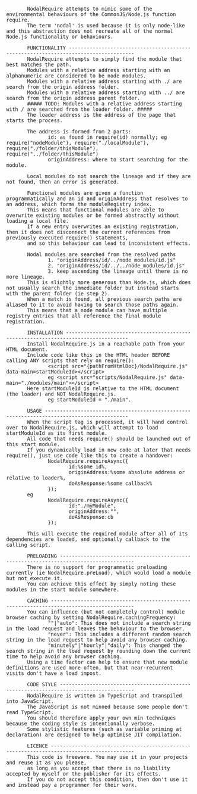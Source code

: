 <!DOCTYPE html>
<html>
<head>
<meta content="text/html; charset=utf-8" http-equiv="Content-Type">
<title>Untitled 1</title>
<style type="text/css">
 p	{
	margin-bottom:.0001pt;
	font-size:10.0pt;
	font-family:monospace;
	margin-left:0cm;
	margin-right:0cm;
	margin-top:0cm;
}
</style>
</head>
<body>
<p><span>&nbsp;&nbsp;&nbsp;&nbsp;&nbsp;&nbsp; NodalRequire attempts to mimic some of the environmental behaviours of the CommonJS/Node.js function require.<o:p></o:p></span></p>
<p><span>&nbsp;&nbsp;&nbsp;&nbsp;&nbsp;&nbsp; The term 'nodal' is used because it is only node-like and this abstraction does not recreate all of the normal Node.js functionality or behaviours.<o:p></o:p></span></p>
<p><span><o:p>&nbsp;</o:p></span></p>
<p><span>&nbsp;&nbsp;&nbsp;&nbsp;&nbsp;&nbsp; FUNCTIONALITY ------------------------------------------------------------------------------------<o:p></o:p></span></p>
<p><span>&nbsp;&nbsp;&nbsp;&nbsp;&nbsp;&nbsp; NodalRequire attempts to simply find the module that best matches the path.<o:p></o:p></span></p>
<p><span>&nbsp;&nbsp;&nbsp;&nbsp;&nbsp;&nbsp; Modules with a relative address starting with an alphanumeric are considered to be node modules.<o:p></o:p></span></p>
<p><span>&nbsp;&nbsp;&nbsp;&nbsp;&nbsp;&nbsp; Modules with a relative address starting with ./ are search from the origin address folder.<o:p></o:p></span></p>
<p><span>&nbsp;&nbsp;&nbsp;&nbsp;&nbsp;&nbsp; Modules with a relative address starting with ../ are search from the origin address parent folder.<o:p></o:p></span></p>
<p><span>&nbsp;&nbsp;&nbsp;&nbsp;&nbsp;&nbsp; ##### TODO: Modules with a relative address starting with / are searched from the loader folder. #####<o:p></o:p></span></p>
<p><span>&nbsp;&nbsp;&nbsp;&nbsp;&nbsp;&nbsp; The loader address is the address of the page that starts the process.<o:p></o:p></span></p>
<p><span><o:p>&nbsp;</o:p></span></p>
<p><span>&nbsp;&nbsp;&nbsp;&nbsp;&nbsp;&nbsp; The address is formed from 2 parts: <o:p></o:p></span></p>
<p><span>&nbsp;&nbsp;&nbsp;&nbsp;&nbsp;&nbsp;&nbsp;&nbsp;&nbsp;&nbsp;&nbsp;&nbsp;&nbsp; id: as found in require(id) normally; eg require("nodeModule"), require("./localModule"), require("./folder/thisModule"), require("../folder/thisModule")<o:p></o:p></span></p>
<p><span>&nbsp;&nbsp;&nbsp;&nbsp;&nbsp;&nbsp;&nbsp;&nbsp;&nbsp;&nbsp;&nbsp;&nbsp;&nbsp; originAddress: where to start searching for the module.<o:p></o:p></span></p>
<p><span><o:p>&nbsp;</o:p></span></p>
<p><span>&nbsp;&nbsp;&nbsp;&nbsp;&nbsp;&nbsp; Local modules do not search the lineage and if they are not found, then an error is generated.<o:p></o:p></span></p>
<p><span><o:p>&nbsp;</o:p></span></p>
<p><span>&nbsp;&nbsp;&nbsp;&nbsp;&nbsp;&nbsp; Functional modules are given a function programmatically and an id and originAddress that resolves to an address, which forms the moduleRegistry index.<o:p></o:p></span></p>
<p><span>&nbsp;&nbsp;&nbsp;&nbsp;&nbsp;&nbsp; This means that functional modules are able to overwrite existing modules or be formed abstractly without loading a local file.<o:p></o:p></span></p>
<p><span>&nbsp;&nbsp;&nbsp;&nbsp;&nbsp;&nbsp; If a new entry overwrites an existing registration, then it does not disconnect the current references from previously executed require() statements,<o:p></o:p></span></p>
<p><span>&nbsp;&nbsp;&nbsp;&nbsp;&nbsp;&nbsp; and so this behaviour can lead to inconsistent effects.<o:p></o:p></span></p>
<p><span><o:p>&nbsp;</o:p></span></p>
<p><span>&nbsp;&nbsp;&nbsp;&nbsp;&nbsp;&nbsp; Nodal modules are searched from the resolved paths <o:p></o:p></span></p>
<p><span>&nbsp;&nbsp;&nbsp;&nbsp;&nbsp;&nbsp;&nbsp;&nbsp;&nbsp;&nbsp;&nbsp;&nbsp;&nbsp; 1. "originAddress/id/../node_modules/id.js"<o:p></o:p></span></p>
<p><span>&nbsp;&nbsp;&nbsp;&nbsp;&nbsp;&nbsp;&nbsp;&nbsp;&nbsp;&nbsp;&nbsp;&nbsp;&nbsp; 2. "originAddress/id/../../node_modules/id.js"<o:p></o:p></span></p>
<p><span>&nbsp;&nbsp;&nbsp;&nbsp;&nbsp;&nbsp;&nbsp;&nbsp;&nbsp;&nbsp;&nbsp;&nbsp;&nbsp; 3. keep ascending the lineage until there is no more lineage.<o:p></o:p></span></p>
<p><span>&nbsp;&nbsp;&nbsp;&nbsp;&nbsp;&nbsp; This is slightly more generous than Node.js, which does not usually search the immediate folder but instead starts with the parent folder (ie step 2).<o:p></o:p></span></p>
<p><span>&nbsp;&nbsp;&nbsp;&nbsp;&nbsp;&nbsp; When a match is found, all previous search paths are aliased to it to avoid having to search those paths again.<o:p></o:p></span></p>
<p><span>&nbsp;&nbsp;&nbsp;&nbsp;&nbsp;&nbsp; This means that a node module can have multiple registry entries that all reference the final module registration.<o:p></o:p></span></p>
<p><span><o:p>&nbsp;</o:p></span></p>
<p><span>&nbsp;&nbsp;&nbsp;&nbsp;&nbsp;&nbsp; INSTALLATION -----------------------------------------------------------------------------------<o:p></o:p></span></p>
<p><span>&nbsp;&nbsp;&nbsp;&nbsp;&nbsp;&nbsp; Install NodalRequire.js in a reachable path from your HTML document.<o:p></o:p></span></p>
<p><span>&nbsp;&nbsp;&nbsp;&nbsp;&nbsp;&nbsp; Include code like this in the HTML header BEFORE calling ANY scripts that rely on require(): <o:p></o:p></span></p>
<p><span>&nbsp;&nbsp;&nbsp;&nbsp;&nbsp;&nbsp;&nbsp;&nbsp;&nbsp;&nbsp;&nbsp;&nbsp;&nbsp; &lt;script src="{pathFromHtmlDoc}/NodalRequire.js" data-main=startModuleId&gt;&lt;/script&gt;<o:p></o:p></span></p>
<p><span>&nbsp;&nbsp;&nbsp;&nbsp;&nbsp;&nbsp;&nbsp;&nbsp;&nbsp;&nbsp;&nbsp;&nbsp;&nbsp; eg &lt;script src="scripts/NodalRequire.js" data-main="./modules/main"&gt;&lt;/script&gt;<o:p></o:p></span></p>
<p><span>&nbsp;&nbsp;&nbsp;&nbsp;&nbsp;&nbsp; Here startModuleId is relative to the HTML document (the loader) and NOT NodalRequire.js.<o:p></o:p></span></p>
<p><span>&nbsp;&nbsp;&nbsp;&nbsp;&nbsp;&nbsp;&nbsp;&nbsp;&nbsp;&nbsp;&nbsp;&nbsp;&nbsp; eg startModuleId = "./main".<o:p></o:p></span></p>
<p><span><o:p>&nbsp;</o:p></span></p>
<p><span>&nbsp;&nbsp;&nbsp;&nbsp;&nbsp;&nbsp; USAGE ------------------------------------------------------------------------------------------<o:p></o:p></span></p>
<p><span>&nbsp;&nbsp;&nbsp;&nbsp;&nbsp;&nbsp; When the script tag is processed, it will hand control over to NodalRequire.js, which will attempt to load startModuleId as its first module.<o:p></o:p></span></p>
<p><span>&nbsp;&nbsp;&nbsp;&nbsp;&nbsp;&nbsp; All code that needs require() should be launched out of this start module.<o:p></o:p></span></p>
<p><span>&nbsp;&nbsp;&nbsp;&nbsp;&nbsp;&nbsp; If you dynamically load in new code at later that needs require(), just use code like this to create a handover:<o:p></o:p></span></p>
<p><span>&nbsp;&nbsp;&nbsp;&nbsp;&nbsp;&nbsp;&nbsp;&nbsp;&nbsp;&nbsp;&nbsp;&nbsp;&nbsp; NodalRequire.requireAsync({<o:p></o:p></span></p>
<p><span>&nbsp;&nbsp;&nbsp;&nbsp;&nbsp;&nbsp;&nbsp;&nbsp;&nbsp;&nbsp;&nbsp;&nbsp;&nbsp;&nbsp;&nbsp;&nbsp;&nbsp;&nbsp;&nbsp;&nbsp; id:%some id%,<o:p></o:p></span></p>
<p><span>&nbsp;&nbsp;&nbsp;&nbsp;&nbsp;&nbsp;&nbsp;&nbsp;&nbsp;&nbsp;&nbsp;&nbsp;&nbsp;&nbsp;&nbsp;&nbsp;&nbsp;&nbsp;&nbsp;&nbsp; originAddress:%some absolute address or relative to loader%,<o:p></o:p></span></p>
<p><span>&nbsp;&nbsp;&nbsp;&nbsp;&nbsp;&nbsp;&nbsp;&nbsp;&nbsp;&nbsp;&nbsp;&nbsp;&nbsp;&nbsp;&nbsp;&nbsp;&nbsp;&nbsp;&nbsp;&nbsp; doAsResponse:%some callback%<o:p></o:p></span></p>
<p><span>&nbsp;&nbsp;&nbsp;&nbsp;&nbsp;&nbsp;&nbsp;&nbsp;&nbsp;&nbsp;&nbsp;&nbsp;&nbsp; });<o:p></o:p></span></p>
<p><span>&nbsp;&nbsp;&nbsp;&nbsp;&nbsp;&nbsp; eg<o:p></o:p></span></p>
<p><span>&nbsp;&nbsp;&nbsp;&nbsp;&nbsp;&nbsp;&nbsp;&nbsp;&nbsp;&nbsp;&nbsp;&nbsp;&nbsp; NodalRequire.requireAsync({<o:p></o:p></span></p>
<p><span>&nbsp;&nbsp;&nbsp;&nbsp;&nbsp;&nbsp;&nbsp;&nbsp;&nbsp;&nbsp;&nbsp;&nbsp;&nbsp;&nbsp;&nbsp;&nbsp;&nbsp;&nbsp;&nbsp;&nbsp; id:"./myModule",<o:p></o:p></span></p>
<p><span>&nbsp;&nbsp;&nbsp;&nbsp;&nbsp;&nbsp;&nbsp;&nbsp;&nbsp;&nbsp;&nbsp;&nbsp;&nbsp;&nbsp;&nbsp;&nbsp;&nbsp;&nbsp;&nbsp;&nbsp; originAddress:"",<o:p></o:p></span></p>
<p><span>&nbsp;&nbsp;&nbsp;&nbsp;&nbsp;&nbsp;&nbsp;&nbsp;&nbsp;&nbsp;&nbsp;&nbsp;&nbsp;&nbsp;&nbsp;&nbsp;&nbsp;&nbsp;&nbsp;&nbsp; doAsResponse:cb<o:p></o:p></span></p>
<p><span>&nbsp;&nbsp;&nbsp;&nbsp;&nbsp;&nbsp;&nbsp;&nbsp;&nbsp;&nbsp;&nbsp;&nbsp;&nbsp; });<o:p></o:p></span></p>
<p><span><o:p>&nbsp;</o:p></span></p>
<p><span>&nbsp;&nbsp;&nbsp;&nbsp;&nbsp;&nbsp; This will execute the required module after all of its dependencies are loaded, and optionally callback to the calling script.<o:p></o:p></span></p>
<p><span><o:p>&nbsp;</o:p></span></p>
<p><span>&nbsp;&nbsp;&nbsp;&nbsp;&nbsp;&nbsp; PRELOADING ---------------------------------------------------------------------------------------<o:p></o:p></span></p>
<p><span>&nbsp;&nbsp;&nbsp;&nbsp;&nbsp;&nbsp; There is no support for programmatic preloading currently (ie NodalRequire.preLoad), which would load a module but not execute it.<o:p></o:p></span></p>
<p><span>&nbsp;&nbsp;&nbsp;&nbsp;&nbsp;&nbsp; You can achieve this effect by simply noting these modules in the start module somewhere.<o:p></o:p></span></p>
<p><span><o:p>&nbsp;</o:p></span></p>
<p><span>&nbsp;&nbsp;&nbsp;&nbsp;&nbsp;&nbsp; CACHING ------------------------------------------------------------------------------------------<o:p></o:p></span></p>
<p><span>&nbsp;&nbsp;&nbsp;&nbsp;&nbsp;&nbsp; You can influence (but not completely control) module browser caching by setting NodalRequire.cachingFrequency:<o:p></o:p></span></p>
<p><span>&nbsp;&nbsp;&nbsp;&nbsp;&nbsp;&nbsp;&nbsp;&nbsp;&nbsp;&nbsp;&nbsp;&nbsp;&nbsp; ""|"auto": This does not include a search string in the load request and leaves the behaviour to the browser.<o:p></o:p></span></p>
<p><span>&nbsp;&nbsp;&nbsp;&nbsp;&nbsp;&nbsp;&nbsp;&nbsp;&nbsp;&nbsp;&nbsp;&nbsp;&nbsp; "never": This includes a different random search string in the load request to help avoid any browser caching.<o:p></o:p></span></p>
<p><span>&nbsp;&nbsp;&nbsp;&nbsp;&nbsp;&nbsp;&nbsp;&nbsp;&nbsp;&nbsp;&nbsp;&nbsp;&nbsp; "minutely"|"hourly"|"daily": This changed the search string in the load request by rounding down the current time to help avoid any browser caching.<o:p></o:p></span></p>
<p><span>&nbsp;&nbsp;&nbsp;&nbsp;&nbsp;&nbsp; Using a time factor can help to ensure that new module definitions are used more often, but that near-recurrent visits don't have a load impost.<o:p></o:p></span></p>
<p><span><o:p>&nbsp;</o:p></span></p>
<p><span>&nbsp;&nbsp;&nbsp;&nbsp;&nbsp;&nbsp; CODE STYLE ---------------------------------------------------------------------------------------<o:p></o:p></span></p>
<p><span>&nbsp;&nbsp;&nbsp;&nbsp;&nbsp;&nbsp; NodalRequire is written in TypeScript and transpiled into JavaScript.<o:p></o:p></span></p>
<p><span>&nbsp;&nbsp;&nbsp;&nbsp;&nbsp;&nbsp; The JavaScript is not minned because some people don't read TypeScript.<o:p></o:p></span></p>
<p><span>&nbsp;&nbsp;&nbsp;&nbsp;&nbsp;&nbsp; You should therefore apply your own min techniques because the coding style is intentionally verbose.<o:p></o:p></span></p>
<p><span>&nbsp;&nbsp;&nbsp;&nbsp;&nbsp;&nbsp; Some stylistic features (such as variable priming at declaration) are designed to help optimise JIT compilation.<o:p></o:p></span></p>
<p><span><o:p>&nbsp;</o:p></span></p>
<p><span>&nbsp;&nbsp;&nbsp;&nbsp;&nbsp;&nbsp; LICENCE ------------------------------------------------------------------------------------------<o:p></o:p></span></p>
<p><span>&nbsp;&nbsp;&nbsp;&nbsp;&nbsp;&nbsp; This code is freeware. You may use it in your projects and reuse it as you please,<o:p></o:p></span></p>
<p><span>&nbsp;&nbsp;&nbsp;&nbsp;&nbsp;&nbsp; as long as you accept that there is no liability accepted by myself or the publisher for its effects.<o:p></o:p></span></p>
<p><span>&nbsp;&nbsp;&nbsp;&nbsp;&nbsp;&nbsp; If you do not accept this condition, then don't use it and instead pay a programmer for their work.</span><o:p></o:p></p>
</body>
</html>
